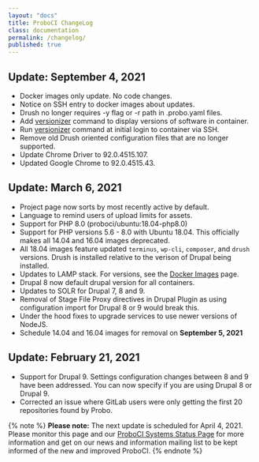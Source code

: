 ```yaml
---
layout: "docs"
title: ProboCI ChangeLog
class: documentation
permalink: /changelog/
published: true
---
```


## Update: September 4, 2021
- Docker images only update. No code changes.
- Notice on SSH entry to docker images about updates.
- Drush no longer requires -y flag or -r path in .probo.yaml files.
- Add [versionizer](/build/images/)  command to display versions of software in container.
- Run [versionizer](/build/images/)  command at initial login to container via SSH.
- Remove old Drush oriented configuration files that are no longer supported.
- Update Chrome Driver to 92.0.4515.107.
- Updated Google Chrome to 92.0.4515.43.

## Update: March 6, 2021  
- Project page now sorts by most recently active by default.
- Language to remind users of upload limits for assets.
- Support for PHP 8.0 (proboci/ubuntu:18.04-php8.0)
- Support for PHP versions 5.6 - 8.0 with Ubuntu 18.04. This officially makes all 14.04 and 16.04 images deprecated.
- All 18.04 images feature updated `terminus`, `wp-cli`, `composer`, and `drush` versions. Drush is installed relative to the verison of Drupal being installed.
- Updates to LAMP stack. For versions, see the [Docker Images](/build/images/) page.
- Drupal 8 now default drupal version for all containers.
- Updates to SOLR for Drupal 7, 8 and 9.
- Removal of Stage File Proxy directives in Drupal Plugin as using configuration import for Drupal 8 or 9 would break this.
- Under the hood fixes to upgrade services to use newer versions of NodeJS.
- Schedule 14.04 and 16.04 images for removal on **September 5, 2021**

## Update: February 21, 2021
- Support for Drupal 9. Settings configuration changes between 8 and 9 have been addressed. You can now specify if you are using Drupal 8 or Drupal 9.
- Corrected an issue where GitLab users were only getting the first 20 repositories found by Probo.

{% note %}
**Please note:** The next update is scheduled for April 4, 2021. Please monitor this page and our [ProboCI Systems Status Page](http://status.probo.ci/) for more information and get on our news and information mailing list to be kept informed of the new and improved ProboCI.
{% endnote %}